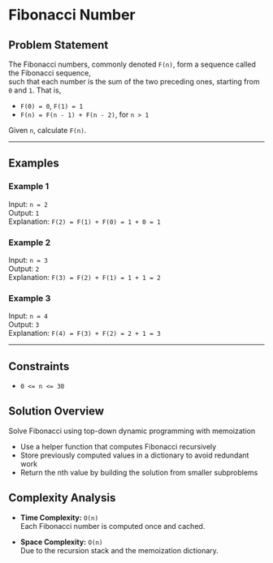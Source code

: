 # Fibonacci Number

## Problem Statement

The Fibonacci numbers, commonly denoted `F(n)`, form a sequence called the Fibonacci sequence,  
such that each number is the sum of the two preceding ones, starting from `0` and `1`. That is,

- `F(0) = 0`, `F(1) = 1`  
- `F(n) = F(n - 1) + F(n - 2)`, for `n > 1`

Given `n`, calculate `F(n)`.

---

## Examples

### Example 1  
Input: `n = 2`  
Output: `1`  
Explanation: `F(2) = F(1) + F(0) = 1 + 0 = 1`

### Example 2  
Input: `n = 3`  
Output: `2`  
Explanation: `F(3) = F(2) + F(1) = 1 + 1 = 2`

### Example 3  
Input: `n = 4`  
Output: `3`  
Explanation: `F(4) = F(3) + F(2) = 2 + 1 = 3`

---

## Constraints

- `0 <= n <= 30`

## Solution Overview

Solve Fibonacci using top-down dynamic programming with memoization

- Use a helper function that computes Fibonacci recursively
- Store previously computed values in a dictionary to avoid redundant work
- Return the nth value by building the solution from smaller subproblems

## Complexity Analysis

- **Time Complexity:** `O(n)`  
  Each Fibonacci number is computed once and cached.

- **Space Complexity:** `O(n)`  
  Due to the recursion stack and the memoization dictionary.
